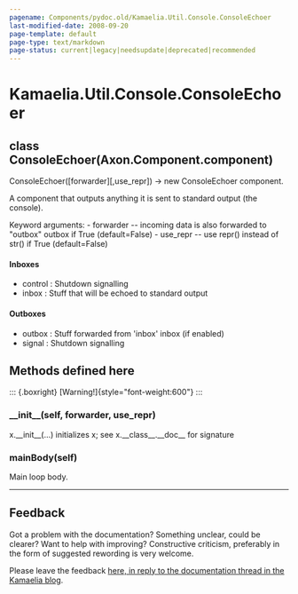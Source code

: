 ```yaml
---
pagename: Components/pydoc.old/Kamaelia.Util.Console.ConsoleEchoer
last-modified-date: 2008-09-20
page-template: default
page-type: text/markdown
page-status: current|legacy|needsupdate|deprecated|recommended
---
```

Kamaelia.Util.Console.ConsoleEchoer
===================================

class ConsoleEchoer(Axon.Component.component)
---------------------------------------------

ConsoleEchoer(\[forwarder\]\[,use\_repr\]) -\> new ConsoleEchoer
component.

A component that outputs anything it is sent to standard output (the
console).

Keyword arguments: - forwarder \-- incoming data is also forwarded to
\"outbox\" outbox if True (default=False) - use\_repr \-- use repr()
instead of str() if True (default=False)

#### Inboxes

-   control : Shutdown signalling
-   inbox : Stuff that will be echoed to standard output

#### Outboxes

-   outbox : Stuff forwarded from \'inbox\' inbox (if enabled)
-   signal : Shutdown signalling

Methods defined here
--------------------

::: {.boxright}
[Warning!]{style="font-weight:600"}
:::

### \_\_init\_\_(self, forwarder, use\_repr)

x.\_\_init\_\_(\...) initializes x; see x.\_\_class\_\_.\_\_doc\_\_ for
signature

### mainBody(self)

Main loop body.

------------------------------------------------------------------------

Feedback
--------

Got a problem with the documentation? Something unclear, could be
clearer? Want to help with improving? Constructive criticism, preferably
in the form of suggested rewording is very welcome.

Please leave the feedback [here, in reply to the documentation thread in
the Kamaelia
blog](http://kamaelia.sourceforge.net/cgi-bin/blog/blog.cgi?rm=addpostcomment&postid=1131454685).
